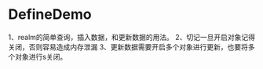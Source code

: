 # DefineDemo

1、realm的简单查询，插入数据，和更新数据的用法。
2、切记一旦开启对象记得关闭，否则容易造成内存泄漏
3、更新数据需要开启多个对象进行更新，也要将多个对象进行s关闭。
